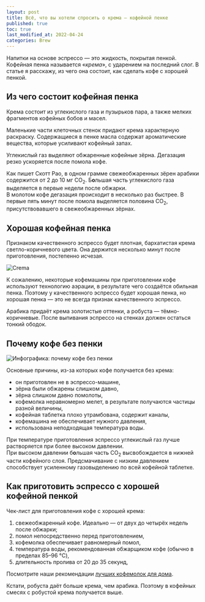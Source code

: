 ```yaml
---
layout: post
title: Всё, что вы хотели спросить о крема — кофейной пенке
published: true
toc: true
last_modified_at: 2022-04-24
categories: Brew
---
```


Напитки на основе эспрессо — это жидкость, покрытая пенкой. Кофейная пенка называется «*крема*», с ударением на последний слог.
В статье я расскажу, из чего она состоит, как сделать кофе с хорошей пенкой.

## Из чего состоит кофейная пенка
Крема состоит из углекислого газа и пузырьков пара, а также мелких фрагментов кофейных бобов и масел.

Маленькие части клеточных стенок придают крема характерную раскраску. 
Содержащиеся в пенке масла содержат ароматические вещества, которые усиливают кофейный запах.

Углекислый газ выделяют обжаренные кофейные зёрна. Дегазация резко ускоряется после помола кофе.

<div class="content-box-grey"> 
Как пишет Скотт Рао, в одном грамме свежеобжаренных зёрен арабики содержится от 2 до 10 мг CO<sub>2</sub>.
Б<strong>о</strong>льшая часть углекислого газа выделяется в первые недели после обжарки.
<br />
В молотом кофе дегазация происходит  в несколько раз быстрее. В первые пять минут после помола выделяется половина CO<sub>2</sub>, присутствовавшего в свежеобжаренных зёрнах.
</div>

## Хорошая кофейная пенка
Признаком качественного эспрессо будет плотная, бархатистая крема светло-коричневого цвета. Она держится несколько минут после приготовления, постепенно исчезая.

![Crema](../../../images/crema.jpg)

К сожалению, некоторые кофемашины при приготовлении кофе используют технологию аэрации, в результате чего создаётся обильная пенка. 
Поэтому у качественного эспрессо будет хорошая пенка, но хорошая пенка — это не всегда признак качественного эспрессо.

Арабика придаёт крема золотистые оттенки, а робуста — тёмно-коричневые. После выпивания эспрессо на стенках должен остаться тонкий ободок.

## Почему кофе без пенки

![Инфографика: почему кофе без пенки](../../../images/why-crema-is-bad.webp)

Основные причины, из-за которых кофе получается без крема:
- он приготовлен не в эспрессо-машине,
- зёрна были обжарены слишком давно,
- зёрна слишком давно помолоты,
- кофемолка неравномерно мелет, в результате получаются частицы разной величины,
- кофейная таблетка плохо утрамбована, содержит каналы,
- кофемашина не обеспечивает нужного давления,
- использована неподходящая температура воды.

<div class="content-box-grey"> 
При температуре приготовления эспрессо углекислый газ лучше растворяется при более высоком давлении.
<br />
При высоком давлении б<strong>о</strong>льшая часть CO<sub>2</sub> высвобождается в нижней части кофейного слоя. 
Предсмачивание с низким давлением способствует  усиленному газовыделению по всей кофейной таблетке.
</div>

## Как приготовить эспрессо с хорошей кофейной пенкой

Чек-лист для приготовления кофе с хорошей крема:
1. свежеобжаренный кофе. Идеально — от двух до четырёх недель после обжарки;
1. помол непосредственно перед приготовлением,
1. кофемолка обеспечивает равномерный помол,
1. температура воды, рекомендованная обжарщиком кофе (обычно в пределах 85–96 °C),
1. длительность пролива от 20 до 35 секунд,

<div class="content-box-green"> 
Посмотрите наши рекомендации <a href="{{ site.url }}/hardware/Luchshaya-kofemolka-dlya-doma.html">лучших кофемолок для дома</a>.
</div>

Кстати, робуста даёт больше крема, чем арабика. Поэтому в кофейных смесях с робустой крема получается выше.